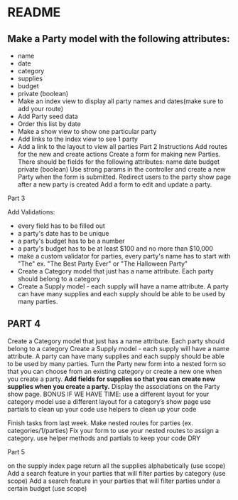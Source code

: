 # README

## Make a Party model with the following attributes:
   - name
   - date
   - category
   - supplies
   - budget
   - private (boolean)
- Make an index view to display all party names and dates(make sure to add your route)
- Add Party seed data
- Order this list by date
- Make a show view to show one particular party
- Add links to the index view to see 1 party
- Add a link to the layout to view all parties
Part 2 Instructions
Add routes for the new and create actions
Create a form for making new Parties. There should be fields for the following attributes:
name
date
budget
private (boolean)
Use strong params in the controller and create a new Party when the form is submitted.
Redirect users to the party show page after a new party is created
Add a form to edit and update a party.

Part 3

Add Validations:
   - every field has to be filled out
   - a party's date has to be unique
   - a party's budget has to be a number
   - a party's budget has to be at least $100 and no more than $10,000
   - make a custom validator for parties, every party's name has to start with "The" ex. "The Best Party Ever" or "The Halloween Party"
- Create a Category model that just has a name attribute. Each party should belong to a category
- Create a Supply model - each supply will have a name attribute. A party can have many supplies and each supply should be able to be used by many parties.

## PART 4
Create a Category model that just has a name attribute. Each party should belong to a category
Create a Supply model - each supply will have a name attribute. A party can have many supplies and each supply should be able to be used by many parties.
Turn the Party new form into a nested form so that you can choose from an existing category or create a new one when you create a party.
**Add fields for supplies so that you can create new supplies when you create a party.**
Display the associations on the Party show page.
BONUS IF WE HAVE TIME:
use a different layout for your category model
use a different layout for a category’s show page
use partials to clean up your code
use helpers to clean up your code

Finish tasks from last week.
Make nested routes for parties (ex. categories/1/parties)
Fix your form to use your nested routes to assign a category.
use helper methods and partials to keep your code DRY

Part 5

on the supply index page return all the supplies alphabetically (use scope)
Add a search feature in your parties that will filter parties by category (use scope)
Add a search feature in your parties that will filter parties under a certain budget (use scope)